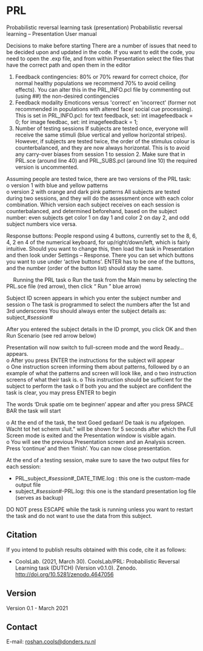 # PRL
Probabilistic reversal learning task (presentation)
Probabilistic reversal learning – Presentation User manual
 
Decisions to make before starting
There are a number of issues that need to be decided upon and updated in the code. If you want to edit the code, you need to open the .exp file, and from within Presentation select the files that have the correct path and open them in the editor

1.	Feedback contingencies: 
80% or 70% reward for correct choice, (for normal healthy populations we recommend 70% to avoid ceiling effects). 
You can alter this in the PRL_INFO.pcl file by commenting out (using ##) the non-desired contingencies
2.	Feedback  modality
Emoticons versus 'correct' en 'incorrect' (former not recommended in populations with altered face/ social cue processing). 
This is set in PRL_INFO.pcl:
for text feedback, set: 	int imagefeedback = 0; 
for image feedbac, set: 	int imagefeedback = 1;
3.	Number of testing sessions
If subjects are tested once, everyone will receive the same stimuli (blue vertical and yellow horizontal stripes). However, if subjects are tested twice, the order of the stimulus colour is counterbalanced, and they are now always horizontal. This is to avoid any carry-over biases from session 1 to session 2. 
Make sure that in PRL.sce (around line 40) and PRL_SUBS.pcl (around line 10)  the required version is uncommented. 


Assuming people are tested twice, there are two versions of the PRL task:  
o  version 1 with blue and yellow patterns  
o  version 2 with orange and dark pink patterns 
All subjects are tested during two sessions, and they will do the assessment once with each color combination. Which version each subject receives on each session is counterbalanced, and determined beforehand, based on the subject number: even subjects get color 1 on day 1 and color 2 on day 2, and odd subject numbers vice versa.

Response buttons:
People respond using 4 buttons, currently set to the 8, 6, 4, 2 en 4 of the numerical keyboard, for up/right/down/left, which is fairly intuitive. Should you want to change this, then load the task in Presentation and then look under Settings – Response. There you can set which buttons you want to use under ‘active buttons’. ENTER has to be one of the buttons, and the number (order of the button list) should stay the same. 

 
Running the PRL task 
o  Run the task from the Main menu by selecting the PRL.sce file (red arrow), then click “
Run ” blue arrow)

 

Subject ID screen appears in which you enter the subject number and session 
o  The task is programmed to select the numbers after the 1st and 3rd  underscores 
You should always enter the subject details as:  subject_#_session_#

After you entered the subject details in the ID prompt, you click OK and then Run Scenario
 (see red arrow below)

 

Presentation will now switch to full-screen mode and the word Ready… appears.  
o  After you press ENTER the instructions for the subject will appear  
o  One instruction screen informing them about patterns, followed by 
o  an example of what the patterns and screen will look like, and 
o  two instruction screens of what their task is. 
o  This instruction should be sufficient for the subject to perform the task 
o  If both you and the subject are confident the task is clear, you may press ENTER to begin

The words ‘Druk spatie om te beginnen’ appear and after you press SPACE BAR the task will start 
 
o  At the end of the task, the text Goed gedaan! De taak is nu afgelopen. Wacht tot het scherm sluit."
 will be shown for 5 seconds after which the Full Screen mode is exited and the Presentation window is visible again.  
o  You will see the previous Presentation screen and an Analysis screen. Press ‘continue’ and then ‘finish’. You can now close presentation. 

At the end of a testing session, make sure to save the two output files for each session:
- PRL_subject_#_session_#_DATE_TIME.log : this one is the custom-made output file
- subject_#_session_#-PRL.log: this one is the standard presentation log file (serves as backup)

DO NOT press ESCAPE while the task is running unless  you want to restart the task and do not want to use the data from this subject. 


## Citation

If you intend to publish results obtained with this code, cite it as follows:

- CoolsLab. (2021, March 30). CoolsLab/PRL: Probabilistic Reversal Learning task (DUTCH) (Version v0.1.0). Zenodo. http://doi.org/10.5281/zenodo.4647056

## Version

Version 0.1 - March 2021

## Contact

E-mail: roshan.cools@donders.ru.nl
